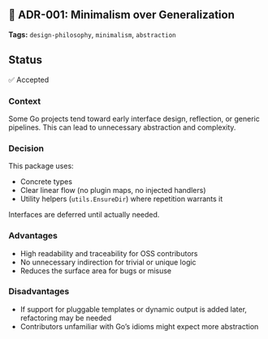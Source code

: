 ## 📄 ADR-001: Minimalism over Generalization

**Tags:** `design-philosophy`, `minimalism`, `abstraction`

## Status
✅ Accepted

### Context

Some Go projects tend toward early interface design, reflection, or generic pipelines. 
This can lead to unnecessary abstraction and complexity.

### Decision

This package uses:

* Concrete types
* Clear linear flow (no plugin maps, no injected handlers)
* Utility helpers (`utils.EnsureDir`) where repetition warrants it

Interfaces are deferred until actually needed.

### Advantages

* High readability and traceability for OSS contributors
* No unnecessary indirection for trivial or unique logic
* Reduces the surface area for bugs or misuse

### Disadvantages

* If support for pluggable templates or dynamic output is added later, refactoring may be needed
* Contributors unfamiliar with Go’s idioms might expect more abstraction
